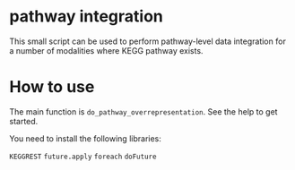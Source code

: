 # pathway integration

This small script can be used to perform pathway-level data integration for a number of modalities where KEGG pathway exists. 

# How to use

The main function is `do_pathway_overrepresentation`. See the help to get started. 

You need to install the following libraries:

`KEGGREST`
`future.apply`
`foreach`
`doFuture`

